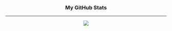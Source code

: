 <h3 align="center">
My GitHub Stats
</h3>
<hr/>

<div align="center">
  <img src="https://github-readme-stats-8eg4-luisfilipemsp.vercel.app/api?username=luisfilipemsp&layout=compact&title_color=000000&bg_color=FFFFFF" />
</div>
 
